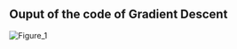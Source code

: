 ## Ouput of the code of Gradient Descent

![Figure_1](https://github.com/user-attachments/assets/a2fc3209-902d-4219-839e-234bb32a426c)
